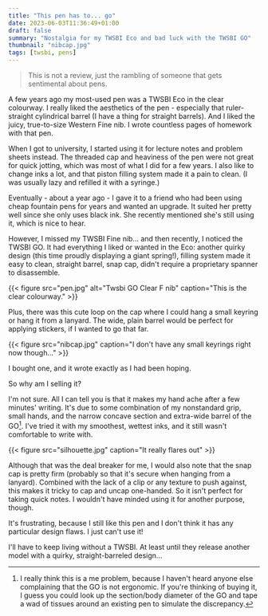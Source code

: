```yaml
---
title: "This pen has to... go"
date: 2023-06-03T11:36:49+01:00
draft: false
summary: "Nostalgia for my TWSBI Eco and bad luck with the TWSBI GO"
thumbnail: "nibcap.jpg"
tags: [twsbi, pens]
---
```


> This is not a review, just the rambling of someone that gets sentimental about pens.

A few years ago my most-used pen was a TWSBI Eco in the clear colourway. I really liked the aesthetics of the pen - especially that ruler-straight cylindrical barrel (I have a thing for straight barrels). And I liked the juicy, true-to-size Western Fine nib. I wrote countless pages of homework with that pen.

When I got to university, I started using it for lecture notes and problem sheets instead. The threaded cap and heaviness of the pen were not great for quick jotting, which was most of what I did for a few years. I also like to change inks a lot, and that piston filling system made it a pain to clean. (I was usually lazy and refilled it with a syringe.)

Eventually - about a year ago - I gave it to a friend who had been using cheap fountain pens for years and wanted an upgrade. It suited her pretty well since she only uses black ink. She recently mentioned she's still using it, which is nice to hear.

However, I missed my TWSBI Fine nib... and then recently, I noticed the TWSBI GO. It had everything I liked or wanted in the Eco: another quirky design (this time proudly displaying a giant spring!), filling system made it easy to clean, straight barrel, snap cap, didn't require a proprietary spanner to disassemble.

{{< figure src="pen.jpg" alt="Twsbi GO Clear F nib" caption="This is the clear colourway." >}}

Plus, there was this cute loop on the cap where I could hang a small keyring or hang it from a lanyard. The wide, plain barrel would be perfect for applying stickers, if I wanted to go that far.

{{< figure src="nibcap.jpg" caption="I don't have any small keyrings right now though..." >}}

I bought one, and it wrote exactly as I had been hoping.

So why am I selling it?

I'm not sure. All I can tell you is that it makes my hand ache after a few minutes' writing. It's due to some combination of my nonstandard grip, small hands, and the narrow concave section and extra-wide barrel of the GO[^1]. I've tried it with my smoothest, wettest inks, and it still wasn't comfortable to write with.

{{< figure src="silhouette.jpg" caption="It really flares out" >}}

Although that was the deal breaker for me, I would also note that the snap cap is pretty firm (probably so that it's secure when hanging from a lanyard). Combined with the lack of a clip or any texture to push against, this makes it tricky to cap and uncap one-handed. So it isn't perfect for taking quick notes. I wouldn't have minded using it for another purpose, though.

It's frustrating, because I still like this pen and I don't think it has any particular design flaws. I just can't use it!

I'll have to keep living without a TWSBI. At least until they release another model with a quirky, straight-barreled design...

[^1]: I really think this is a me problem, because I haven't heard anyone else complaining that the GO is not ergonomic. If you're thinking of buying it, I guess you could look up the section/body diameter of the GO and tape a wad of tissues around an existing pen to simulate the discrepancy.
